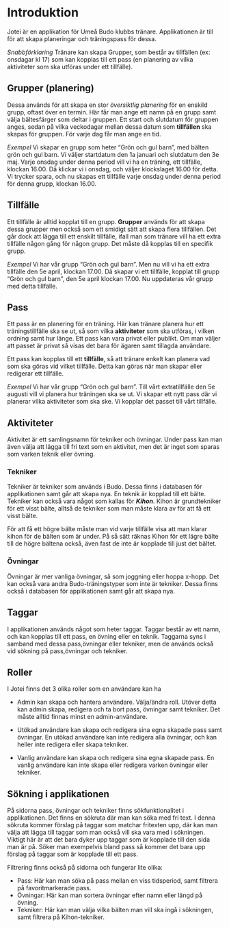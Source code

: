 # Introduktion

Jotei är en applikation för Umeå Budo klubbs tränare. Applikationen är till för att skapa planeringar och träningspass för dessa.
 
_Snabbförklaring_
Tränare kan skapa Grupper, som består av tillfällen (ex: onsdagar kl 17) som kan kopplas till ett pass (en planering av vilka aktiviteter som ska utföras under ett tillfälle).

## Grupper (planering)
Dessa används för att skapa en stor _översiktlig planering_ för en enskild grupp, oftast över en termin. Här får man ange ett namn på en grupp samt välja bältesfärger som deltar i gruppen. Ett start och slutdatum för gruppen anges, sedan på vilka veckodagar mellan dessa datum som **tillfällen** ska skapas för gruppen. För varje dag får man ange en tid.

_Exempel_
Vi skapar en grupp som heter “Grön och gul barn”, med bälten grön och gul barn. Vi väljer startdatum den 1a januari och slutdatum den 3e maj. Varje onsdag under denna period vill vi ha en träning, ett tillfälle, klockan 16.00. Då klickar vi i onsdag, och väljer klockslaget 16.00 för detta. Vi trycker spara, och nu skapas ett tillfälle varje onsdag under denna period för denna grupp, klockan 16.00. 

## Tillfälle 
Ett tillfälle är alltid kopplat till en grupp. **Grupper** används för att skapa dessa grupper men också som ett smidigt sätt att skapa flera tillfällen. Det går dock att lägga till ett enskilt tillfälle, ifall man som tränare vill ha ett extra tillfälle någon gång för någon grupp. Det måste då kopplas till en specifik grupp. 

_Exempel_
Vi har vår grupp “Grön och gul barn”. Men nu vill vi ha ett extra tillfälle den 5e april, klockan 17.00. Då skapar vi ett tillfälle, kopplat till grupp “Grön och gul barn”, den 5e april klockan 17.00. Nu uppdateras vår grupp med detta tillfälle. 

## Pass 
Ett pass är en planering för en träning. Här kan tränare planera hur ett träningstillfälle ska se ut, så som vilka **aktiviteter** som ska utföras, i vilken ordning samt hur länge. Ett pass kan vara privat eller publikt. Om man väljer att passet är privat så visas det bara för ägaren samt tillagda användare. 

Ett pass kan kopplas till ett **tillfälle**, så att tränare enkelt kan planera vad som ska göras vid vilket tillfälle. Detta kan göras när man skapar eller redigerar ett tillfälle. 

_Exempel_
 Vi har vår grupp  “Grön och gul barn”. Till vårt extratillfälle den 5e augusti vill vi planera hur träningen ska se ut. Vi skapar ett nytt pass där vi planerar vilka aktiviteter som ska ske. Vi kopplar det passet till vårt tillfälle.

## Aktiviteter 
Aktivitet är ett samlingsnamn för tekniker och övningar. Under pass kan man även välja att lägga till fri text som en aktivitet, men det är inget som sparas som varken teknik eller övning. 

### Tekniker
Tekniker är tekniker som används i Budo. Dessa finns i databasen för applikationen samt går att skapa nya. En teknik är kopplad till ett  bälte. Tekniker kan också vara något som kallas för ***Kihon***. Kihon är grundtekniker för ett visst bälte, alltså de tekniker som man måste klara av för att få ett visst bälte. 

För att få ett högre bälte måste man vid varje tillfälle visa att man klarar kihon för de bälten som är under. På så sätt räknas Kihon för ett lägre bälte till de högre bältena också, även fast de inte är kopplade till just det bältet. 

### Övningar 
Övningar är mer vanliga övningar, så som joggning eller hoppa x-hopp. Det kan också vara andra Budo-träningstyper som inte är tekniker. Dessa finns också i databasen för applikationen samt går att skapa nya. 

## Taggar
I applikationen används något som heter taggar. Taggar består av ett namn, och kan kopplas till ett pass, en övning eller en teknik. Taggarna syns i samband med dessa pass,övningar eller tekniker, men de används också vid sökning på pass,övningar och tekniker. 

## Roller
I Jotei finns det 3 olika roller som en användare kan ha

- Admin kan skapa och hantera användare. Välja/ändra roll. Utöver detta kan admin skapa, redigera och ta bort pass, övningar samt tekniker. Det måste alltid finnas minst en admin-användare. 

- Utökad användare kan skapa och redigera sina egna skapade pass samt övningar. En utökad användare kan inte redigera alla övningar, och kan heller inte redigera eller skapa tekniker. 

- Vanlig användare kan skapa och redigera sina egna skapade pass. En vanlig användare kan inte skapa eller redigera varken övningar eller tekniker. 

## Sökning i applikationen
På sidorna pass, övningar och tekniker finns sökfunktionalitet i applikationen. Det finns en sökruta där man kan söka med fri text. I denna sökruta kommer förslag på taggar som matchar fritexten upp, där kan man välja att lägga till taggar som man också vill ska vara med i sökningen. Viktigt här är att det bara dyker upp taggar som är kopplade till den sida man är på. Söker man exempelvis bland pass så kommer det bara upp förslag på taggar som är kopplade till ett pass. 

Filtrering finns också på sidorna och fungerar lite olika: 
- Pass: Här kan man söka på pass mellan en viss tidsperiod, samt filtrera på favoritmarkerade pass. 
- Övningar: Här kan man sortera övningar efter namn eller längd på övning.  
- Tekniker: Här kan man välja vilka bälten man vill ska ingå i sökningen, samt filtrera på Kihon-tekniker. 

